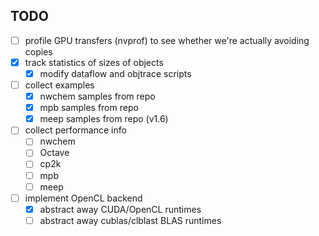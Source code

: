 TODO
----

- [ ] profile GPU transfers (nvprof) to see whether we're actually avoiding copies
- [x] track statistics of sizes of objects
  - [x] modify dataflow and objtrace scripts
- [ ] collect examples
  - [x] nwchem samples from repo
  - [x] mpb samples from repo
  - [x] meep samples from repo (v1.6)
- [ ] collect performance info 
  - [ ] nwchem
  - [ ] Octave
  - [ ] cp2k
  - [ ] mpb
  - [ ] meep
- [ ] implement OpenCL backend
  - [x] abstract away CUDA/OpenCL runtimes
  - [ ] abstract away cublas/clblast BLAS runtimes
